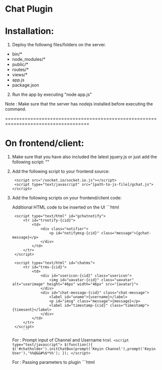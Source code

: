 # Chat Plugin

# Installation:

1. Deploy the followng files/folders on the server.
  <ul>
   <li> bin/* </li>
   <li> node_modules/* </li>
   <li> public/* </li>
   <li> routes/* </li>
   <li> views/* </li>
   <li> app.js </li>
   <li> package.json </li>
  </ul>

2. Run the app by executing "node app.js"

Note : Make sure that the server has nodejs installed before executing the command.

====================================================================================

# On frontend/client:

1. Make sure that you have also included the latest jquery.js or just add the following script:
   "<script src="http://code.jquery.com/jquery-1.11.1.min.js"></script>"

2. Add the following script to your frontend source:
   ```
    <script src="/socket.io/socket.io.js"></script>
    <script type="text/javascript" src="[path-to-js-file]/gchat.js"></script>
   ```	
3. Add the following scripts on your frontend/client code:
	
	Additional HTML code to be inserted on the UI
	    ```html
	    <script type="text/html" id="chatui">
	        <div id="chid-{cid}" class="chid">{cid}</div>
	        <div id="chcontainer-{cid}" class="chcontainer">
	            <table id="tblchatmsgs-{cid}" class="tblchatmsgs"></table>
	        </div>
	        <div id="chatinputs-{cid}" class="chatinputs"> 
	            <input type="text" id="msgs-{cid}" class="msgs">
	            <button id="btn-{cid}" class="btnSend">SEND</button>
	        </div>	
	    </script>
	    
	    <script type="text/html" id="gchatnotify">
	        <tr id="trnotify-{cid}">
	            <td>
	                <div class="notifier">
	                    <p id="notifymsg-{cid}" class="message">{gchat-message}</p>
	                </div>
	            </td>
	        </tr>    
	    </script>
	        
	    <script type="text/html" id="chatms">
	        <tr id="trms-{cid}">
	            <td>
	                <div id="usericon-{cid}" class="usericon">
	                    <img id="uavatar-{cid}" class="uavatar" alt="userimage" height="46px" width="46px" src="{avatar}">
	                </div>
	                <div id="chat-message-{cid}" class="chat-message">
	                    <label id="uname">{username}</label>
	                    <p id="imsg" class="message">{message}</p>
	                    <label id="timestamp-{cid}" class="timestamp">{timesent}</label>
	                </div>           
	            </td>
	        </tr>
	    </script>
	        ```
	        
	For : Prompt input of Channel and Username
	   ```html
	   <script type="text/javascript">
		$(function(){
	            $('#chatholder').initChatBox(prompt('Keyin Channel'),prompt('Keyin User'),'%%@&&#%$*%%');
	        });
	   </script>
	   ```
	   
	For : Passing parameters to plugin
	   ```html
	   <script type="text/javascript">
		$(function(){
	            $('#chatholder').initChatBox([Channel_info],[User_info]);
	        });
	   </script>
   

